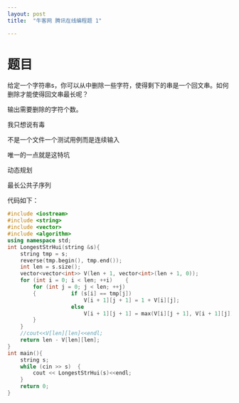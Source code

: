 ```yaml
---
layout: post
title:  "牛客网 腾讯在线编程题 1"

---
```

# 题目

给定一个字符串s，你可以从中删除一些字符，使得剩下的串是一个回文串。如何删除才能使得回文串最长呢？

 输出需要删除的字符个数。



我只想说有毒

不是一个文件一个测试用例而是连续输入

唯一的一点就是这特坑

动态规划

最长公共子序列

代码如下：

```c++
#include <iostream>
#include <string>
#include <vector>
#include <algorithm>
using namespace std;
int LongestStrHui(string &s){
    string tmp = s; 
    reverse(tmp.begin(), tmp.end());   
    int len = s.size();     
    vector<vector<int>> V(len + 1, vector<int>(len + 1, 0));   
    for (int i = 0; i < len; ++i)    {  
        for (int j = 0; j < len; ++j)   
        {           if (s[i] == tmp[j])    
                        V[i + 1][j + 1] = 1 + V[i][j];     
                    else               
                        V[i + 1][j + 1] = max(V[i][j + 1], V[i + 1][j]);       
        }  
    }   
    //cout<<V[len][len]<<endl;
    return len - V[len][len];
}
int main(){
    string s;  
    while (cin >> s)  {      
        cout << LongestStrHui(s)<<endl;
    }  
    return 0;
}
```

